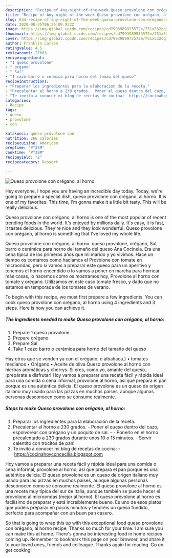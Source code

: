 ```yaml
---
description: "Recipe of Any-night-of-the-week Queso provolone con orégano, al horno"
title: "Recipe of Any-night-of-the-week Queso provolone con orégano, al horno"
slug: 634-recipe-of-any-night-of-the-week-queso-provolone-con-oregano-al-horno
date: 2020-08-25T06:26:09.922Z
image: https://img-global.cpcdn.com/recipes/cd7993989973572e/751x532cq70/queso-provolone-con-oregano-al-horno-foto-principal.jpg
thumbnail: https://img-global.cpcdn.com/recipes/cd7993989973572e/751x532cq70/queso-provolone-con-oregano-al-horno-foto-principal.jpg
cover: https://img-global.cpcdn.com/recipes/cd7993989973572e/751x532cq70/queso-provolone-con-oregano-al-horno-foto-principal.jpg
author: Franklin Larson
ratingvalue: 4.5
reviewcount: 27683
recipeingredient:
- "1 queso provolone"
- " organo"
- " Sal"
- "1 cazo barro o cermica para horno del tamao del queso"
recipeinstructions:
- "Preparar los ingredientes para la elaboración de la receta."
- "Precalentar el horno a 230 grados.  Poner el queso dentro del cazo, espolvorear con orégano y un poquito de sal.  Ponerlo en el horno precalentado a 230 grados durante unos 10 o 15 minutos.  Servir calentito con trocitos de pan!"
- "Te invito a conocer mi blog de recetas de cocina:  https://cocinahoyconcecilia.blogspot.com"
categories:
- Recipe
tags:
- queso
- provolone
- con

katakunci: queso provolone con 
nutrition: 266 calories
recipecuisine: American
preptime: "PT34M"
cooktime: "PT38M"
recipeyield: "2"
recipecategory: Dessert

---
```



![Queso provolone con orégano, al horno](https://img-global.cpcdn.com/recipes/cd7993989973572e/751x532cq70/queso-provolone-con-oregano-al-horno-foto-principal.jpg)

Hey everyone, I hope you are having an incredible day today. Today, we're going to prepare a special dish, queso provolone con orégano, al horno. It is one of my favorites. This time, I'm gonna make it a little bit tasty. This will be really delicious.

Queso provolone con orégano, al horno is one of the most popular of recent trending foods in the world. It's enjoyed by millions daily. It's easy, it is fast, it tastes delicious. They're nice and they look wonderful. Queso provolone con orégano, al horno is something that I've loved my whole life.

Queso provolone con orégano, al horno. queso provolone, orégano, Sal, barro o cerámica para horno del tamaño del queso Ana Cocinela. Era una cena típica de los primeros años que mi marido y yo vivimos. Hace un tiempo os contamos como hacíamos el Provolone con tomate en microondas, pero si vamos a preparar este queso para un aperitivo y tenemos el horno encendido o lo vamos a poner en marcha para hornear más cosas, lo hacemos como os mostramos hoy, Provolone al horno con tomate y orégano. Utilizamos en este caso tomate fresco, y dado que no estamos en temporada de los tomates de verano.


To begin with this recipe, we must first prepare a few ingredients. You can cook queso provolone con orégano, al horno using 4 ingredients and 3 steps. Here is how you can achieve it.

<!--inarticleads1-->

##### The ingredients needed to make Queso provolone con orégano, al horno:

1. Prepare 1 queso provolone
1. Prepare  orégano
1. Prepare  Sal
1. Take 1 cazo barro o cerámica para horno del tamaño del queso


Hay otros que se venden ya con el orégano, o albahaca.) • tomates medianos • Orégano • Aceite de oliva Queso provolone al horno con hierbas aromáticas y cherrys. Si eres, como yo, amante del queso… ¡prepárate a disfrutar! Hoy vamos a preparar una receta fácil y rápida ideal para una comida o cena informal, provolone al horno, así que prepara el pan porque es una auténtica delicia. El queso provolone es un queso de origen italiano muy usado para las pizzas en muchos países, aunque algunas personas desconocen como se consume realmente. 

<!--inarticleads2-->

##### Steps to make Queso provolone con orégano, al horno:

1. Preparar los ingredientes para la elaboración de la receta.
1. Precalentar el horno a 230 grados.  - Poner el queso dentro del cazo, espolvorear con orégano y un poquito de sal. -  - Ponerlo en el horno precalentado a 230 grados durante unos 10 o 15 minutos.  - Servir calentito con trocitos de pan!
1. Te invito a conocer mi blog de recetas de cocina: -  https://cocinahoyconcecilia.blogspot.com


Hoy vamos a preparar una receta fácil y rápida ideal para una comida o cena informal, provolone al horno, así que prepara el pan porque es una auténtica delicia. El queso provolone es un queso de origen italiano muy usado para las pizzas en muchos países, aunque algunas personas desconocen como se consume realmente. El queso provolone al horno es una receta muy típica del sur de Italia, aunque también se puede hacer el provolone al microondas (mejor al horno). El queso provolone al horno es facilísimo de preparar y está increíblemente bueno. Es uno de esos platos que podéis preparar en pocos minutos y tendréis un queso fundido, perfecto para acompañar con un buen pan casero. 

So that is going to wrap this up with this exceptional food queso provolone con orégano, al horno recipe. Thanks so much for your time. I am sure you can make this at home. There's gonna be interesting food in home recipes coming up. Remember to bookmark this page on your browser, and share it to your loved ones, friends and colleague. Thanks again for reading. Go on get cooking!
